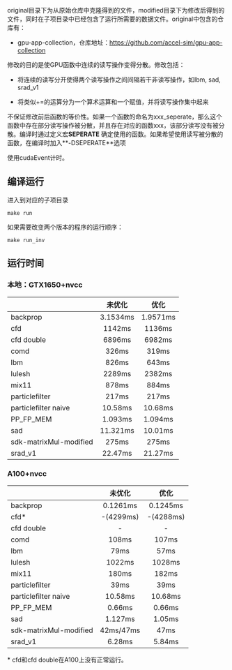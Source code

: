 original目录下为从原始仓库中克隆得到的文件，modified目录下为修改后得到的文件，同时在子项目录中已经包含了运行所需要的数据文件。original中包含的仓库有：

* gpu-app-collection，仓库地址：<a href="https://github.com/accel-sim/gpu-app-collection">https://github.com/accel-sim/gpu-app-collection</a>

修改的目的是使GPU函数中连续的读写操作变得分散。修改包括：

* 将连续的读写分开使得两个读写操作之间间隔若干非读写操作，如lbm, sad, srad_v1

* 将类似+=的运算分为一个算术运算和一个赋值，并将读写操作集中起来

不保证修改前后函数的等价性。如果一个函数的命名为xxx_seperate，那么这个函数中存在部分读写操作被分散，并且存在对应的函数xxx，该部分读写没有被分散。编译时通过定义宏**SEPERATE** 确定使用的函数。如果希望使用读写被分散的函数，在编译时加入**\-DSEPERATE**选项

使用cudaEvent计时。

## 编译运行

进入到对应的子项目录

```
make run
```

如果需要改变两个版本的程序的运行顺序：

```
make run_inv
```

## 运行时间

### 本地：GTX1650+nvcc

|                        | 未优化      | 优化       |
| ---------------------- |:--------:|:--------:|
| backprop               | 3.1534ms | 1.9571ms |
| cfd                    | 1142ms   | 1136ms   |
| cfd double             | 6896ms   | 6982ms   |
| comd                   | 326ms    | 319ms    |
| lbm                    | 826ms    | 643ms    |
| lulesh                 | 2289ms   | 2382ms   |
| mix11                  | 878ms    | 884ms    |
| particlefilter         | 217ms    | 217ms    |
| particlefilter naive   | 10.58ms  | 10.68ms  |
| PP_FP_MEM              | 1.093ms  | 1.094ms  |
| sad                    | 11.321ms | 10.01ms  |
| sdk-matrixMul-modified | 275ms    | 275ms    |
| srad_v1                | 22.47ms  | 21.27ms  |

### A100+nvcc

|                        | 未优化       | 优化        |
| ---------------------- |:---------:|:---------:|
| backprop               | 0.1261ms  | 0.1245ms  |
| cfd*                   | -(4299ms) | -(4288ms) |
| cfd double             | -         | -         |
| comd                   | 108ms     | 107ms     |
| lbm                    | 79ms      | 57ms      |
| lulesh                 | 1022ms    | 1028ms    |
| mix11                  | 180ms     | 182ms     |
| particlefilter         | 39ms      | 39ms      |
| particlefilter naive   | 10.58ms   | 10.68ms   |
| PP_FP_MEM              | 0.66ms    | 0.66ms    |
| sad                    | 1.127ms   | 1.05ms    |
| sdk-matrixMul-modified | 42ms/47ms | 47ms      |
| srad_v1                | 6.28ms    | 5.84ms    |

\* cfd和cfd double在A100上没有正常运行。
